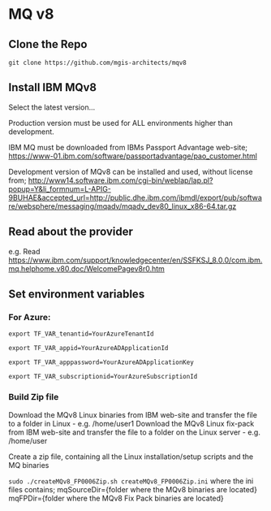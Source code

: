 # MQ v8

## Clone the Repo
`git clone https://github.com/mgis-architects/mqv8`

## Install IBM MQv8

Select the latest version...

Production version must be used for ALL environments higher than development.

IBM MQ must be downloaded from IBMs Passport Advantage web-site;
https://www-01.ibm.com/software/passportadvantage/pao_customer.html

Development version of MQv8 can be installed and used, without license from;
http://www14.software.ibm.com/cgi-bin/weblap/lap.pl?popup=Y&li_formnum=L-APIG-9BUHAE&accepted_url=http://public.dhe.ibm.com/ibmdl/export/pub/software/websphere/messaging/mqadv/mqadv_dev80_linux_x86-64.tar.gz

## Read about the provider

e.g. Read https://www.ibm.com/support/knowledgecenter/en/SSFKSJ_8.0.0/com.ibm.mq.helphome.v80.doc/WelcomePagev8r0.htm

## Set environment variables
### For Azure:
`export TF_VAR_tenantid=YourAzureTenantId`

`export TF_VAR_appid=YourAzureADApplicationId`

`export TF_VAR_apppassword=YourAzureADApplicationKey`

`export TF_VAR_subscriptionid=YourAzureSubscriptionId`

### Build Zip file

Download the MQv8 Linux binaries from IBM web-site and transfer the file to a folder in Linux - e.g. /home/user1
Download the MQv8 Linux fix-pack from IBM web-site and transfer the file to a folder on the Linux server - e.g. /home/user

Create a zip file, containing all the Linux installation/setup scripts and the MQ binaries

`sudo ./createMQv8_FP0006Zip.sh createMQv8_FP0006Zip.ini`
where the ini files contains;
mqSourceDir={folder where the MQv8 binaries are located}
mqFPDir={folder where the MQv8 Fix Pack binaries are located}


